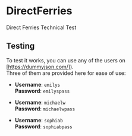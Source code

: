 # DirectFerries

Direct Ferries Technical Test

## Testing

To test it works, you can use any of the users on [https://dummyjson.com/]).  
Three of them are provided here for ease of use:

- **Username**: `emilys`  
  **Password**: `emilyspass`

- **Username**: `michaelw`  
  **Password**: `michaelwpass`

- **Username**: `sophiab`  
  **Password**: `sophiabpass`

